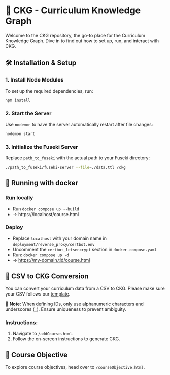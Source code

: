 # 🚀 CKG - Curriculum Knowledge Graph 

Welcome to the CKG repository, the go-to place for the Curriculum Knowledge Graph. Dive in to find out how to set up, run, and interact with CKG.

## 🛠️ Installation & Setup

### 1. Install Node Modules
To set up the required dependencies, run:

```bash
npm install
```

### 2. Start the Server

Use `nodemon` to have the server automatically restart after file changes:

```bash
nodemon start
```

### 3. Initialize the Fuseki Server

Replace `path_to_fuseki` with the actual path to your Fuseki directory:

```bash
./path_to_fuseki/fuseki-server --file=./data.ttl /ckg
```

## 🐳 Running with docker

### Run locally

- Run `docker compose up --build`
- → https://localhost/course.html

### Deploy

- Replace `localhost` with your domain name in `deployment/reverse_proxy/certbot.env`
- Uncomment the `certbot_letsencrypt` section in `docker-compose.yaml`
- Run: `docker compose up -d`
- → https://my-domain.tld/course.html

## 📄 CSV to CKG Conversion

You can convert your curriculum data from a CSV to CKG. Please make sure your CSV follows our [template](https://docs.google.com/spreadsheets/d/1jWGtx_d5HgPSjE8JtJPH2kJTfbcoSYhI--RJdIwgtL0/edit?usp=sharing). 

📌 **Note**: When defining IDs, only use alphanumeric characters and underscores (`_`). Ensure uniqueness to prevent ambiguity.

### Instructions:
1. Navigate to `/addCourse.html`.
2. Follow the on-screen instructions to generate CKG.

## 🎯 Course Objective

To explore course objectives, head over to `/courseObjective.html`.